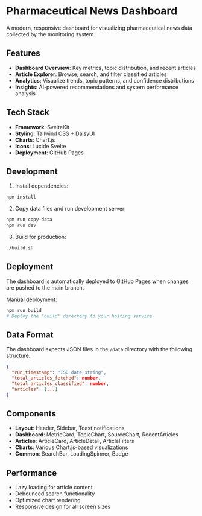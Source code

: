 # Pharmaceutical News Dashboard

A modern, responsive dashboard for visualizing pharmaceutical news data collected by the monitoring system.

## Features

- **Dashboard Overview**: Key metrics, topic distribution, and recent articles
- **Article Explorer**: Browse, search, and filter classified articles
- **Analytics**: Visualize trends, topic patterns, and confidence distributions
- **Insights**: AI-powered recommendations and system performance analysis

## Tech Stack

- **Framework**: SvelteKit
- **Styling**: Tailwind CSS + DaisyUI
- **Charts**: Chart.js
- **Icons**: Lucide Svelte
- **Deployment**: GitHub Pages

## Development

1. Install dependencies:
```bash
npm install
```

2. Copy data files and run development server:
```bash
npm run copy-data
npm run dev
```

3. Build for production:
```bash
./build.sh
```

## Deployment

The dashboard is automatically deployed to GitHub Pages when changes are pushed to the main branch.

Manual deployment:
```bash
npm run build
# Deploy the 'build' directory to your hosting service
```

## Data Format

The dashboard expects JSON files in the `/data` directory with the following structure:
```json
{
  "run_timestamp": "ISO date string",
  "total_articles_fetched": number,
  "total_articles_classified": number,
  "articles": [...]
}
```

## Components

- **Layout**: Header, Sidebar, Toast notifications
- **Dashboard**: MetricCard, TopicChart, SourceChart, RecentArticles
- **Articles**: ArticleCard, ArticleDetail, ArticleFilters
- **Charts**: Various Chart.js-based visualizations
- **Common**: SearchBar, LoadingSpinner, Badge

## Performance

- Lazy loading for article content
- Debounced search functionality
- Optimized chart rendering
- Responsive design for all screen sizes